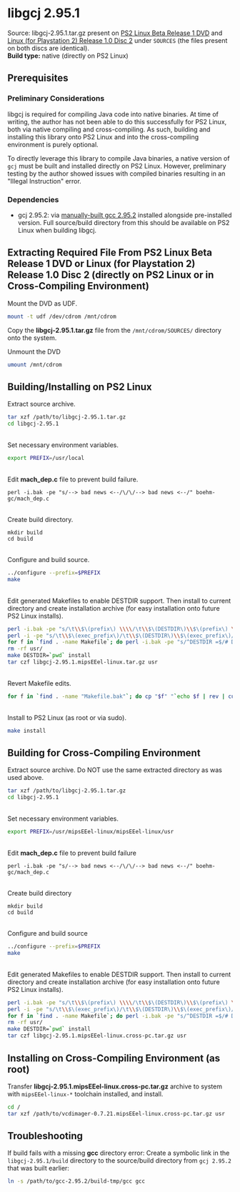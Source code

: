 # libgcj 2.95.1

Source: libgcj-2.95.1.tar.gz present on [PS2 Linux Beta Release 1 DVD](https://archive.org/download/sony_playstation2_p/PS2%20Linux%20Beta%20Release%201%20%28Japan%29%20%28En%2CJa%29.zip) and [Linux (for Playstation 2) Release 1.0 Disc 2](https://archive.org/download/sony_playstation2_l/Linux%20%28for%20PlayStation%202%29%20Release%201.0%20%28USA%29%20%28Disc%202%29%20%28Software%20Packages%29.zip) under ```SOURCES``` (the files present on both discs are identical).  
**Build type:** native (directly on PS2 Linux)

## Prerequisites

### Preliminary Considerations

libgcj is required for compiling Java code into native binaries. At time of writing, the author has not been able to do this successfully for PS2 Linux, both via native compiling and cross-compiling. As such, building and installing this library onto PS2 Linux and into the cross-compiling environment is purely optional.

To directly leverage this library to compile Java binaries, a native version of ```gcj``` must be built and installed directly on PS2 Linux. However, preliminary testing by the author showed issues with compiled binaries resulting in an "Illegal Instruction" error.

### Dependencies

* gcj 2.95.2: via [manually-built gcc 2.95.2](../gcc) installed alongside pre-installed version. Full source/build directory from this should be available on PS2 Linux when building libgcj.

## Extracting Required File From PS2 Linux Beta Release 1 DVD or Linux (for Playstation 2) Release 1.0 Disc 2 (directly on PS2 Linux or in Cross-Compiling Environment)

Mount the DVD as UDF.
```bash
mount -t udf /dev/cdrom /mnt/cdrom
```

Copy the **libgcj-2.95.1.tar.gz** file from the ```/mnt/cdrom/SOURCES/``` directory onto the system.

Unmount the DVD
```bash
umount /mnt/cdrom
```

## Building/Installing on PS2 Linux

Extract source archive.
```bash
tar xzf /path/to/libgcj-2.95.1.tar.gz
cd libgcj-2.95.1
```

&nbsp;  
Set necessary environment variables.
```bash
export PREFIX=/usr/local
```

&nbsp;  
Edit **mach_dep.c** file to prevent build failure.
```
perl -i.bak -pe "s/--> bad news <--/\/\/--> bad news <--/" boehm-gc/mach_dep.c
```

&nbsp;  
Create build directory.
```
mkdir build
cd build
```

&nbsp;  
Configure and build source.
```bash
../configure --prefix=$PREFIX
make
```

&nbsp;  
Edit generated Makefiles to enable DESTDIR support. Then install to current directory and create installation archive (for easy installation onto future PS2 Linux installs).
```bash
perl -i.bak -pe "s/\t\\$\(prefix\) \\\\/\t\\$\(DESTDIR\)\\$\(prefix\) \\\\/" Makefile
perl -i -pe "s/\t\\$\(exec_prefix\)/\t\\$\(DESTDIR\)\\$\(exec_prefix\)/" Makefile
for f in `find . -name Makefile`; do perl -i.bak -pe "s/^DESTDIR =$/# DESTDIR =/" "$f"; done
rm -rf usr/
make DESTDIR=`pwd` install
tar czf libgcj-2.95.1.mipsEEel-linux.tar.gz usr
```

&nbsp;  
Revert Makefile edits.
```bash
for f in `find . -name "Makefile.bak"`; do cp "$f" "`echo $f | rev | cut -d"." -f 2- | rev`"; done
```

&nbsp;  
Install to PS2 Linux (as root or via sudo).
```bash
make install
```

## Building for Cross-Compiling Environment

Extract source archive. Do NOT use the same extracted directory as was used above.
```bash
tar xzf /path/to/libgcj-2.95.1.tar.gz
cd libgcj-2.95.1
```

&nbsp;  
Set necessary environment variables.
```bash
export PREFIX=/usr/mipsEEel-linux/mipsEEel-linux/usr
```

&nbsp;  
Edit **mach_dep.c** file to prevent build failure
```
perl -i.bak -pe "s/--> bad news <--/\/\/--> bad news <--/" boehm-gc/mach_dep.c
```

&nbsp;  
Create build directory
```
mkdir build
cd build
```

&nbsp;  
Configure and build source
```bash
../configure --prefix=$PREFIX
make
```

&nbsp;  
Edit generated Makefiles to enable DESTDIR support. Then install to current directory and create installation archive (for easy installation onto future PS2 Linux installs).
```bash
perl -i.bak -pe "s/\t\\$\(prefix\) \\\\/\t\\$\(DESTDIR\)\\$\(prefix\) \\\\/" Makefile
perl -i -pe "s/\t\\$\(exec_prefix\)/\t\\$\(DESTDIR\)\\$\(exec_prefix\)/" Makefile
for f in `find . -name Makefile`; do perl -i.bak -pe "s/^DESTDIR =$/# DESTDIR =/" "$f"; done
rm -rf usr/
make DESTDIR=`pwd` install
tar czf libgcj-2.95.1.mipsEEel-linux.cross-pc.tar.gz usr
```

## Installing on Cross-Compiling Environment (as root)

Transfer **libgcj-2.95.1.mipsEEel-linux.cross-pc.tar.gz** archive to system with ```mipsEEel-linux-*``` toolchain installed, and install.
```bash
cd /
tar xzf /path/to/vcdimager-0.7.21.mipsEEel-linux.cross-pc.tar.gz usr
```

## Troubleshooting

If build fails with a missing **gcc** directory error: Create a symbolic link in the ```libgcj-2.95.1/build``` directory to the source/build directory from ```gcj 2.95.2``` that was built earlier:
```bash
ln -s /path/to/gcc-2.95.2/build-tmp/gcc gcc
```

